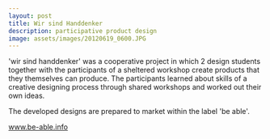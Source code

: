 ```yaml
---
layout: post
title: Wir sind Handdenker
description: participative product design 
image: assets/images/20120619_0600.JPG
---
```


'wir sind handdenker' was a cooperative project in which 2 design students together with the participants of a sheltered workshop create products that they themselves can produce. The participants learned about skills of a creative designing process through shared workshops and worked out their own ideas. 

The developed designs are prepared to market within the label 'be able'.

www.be-able.info
